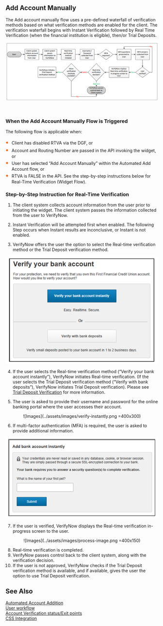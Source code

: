 ## Add Account Manually

The Add account manually flow uses a pre-defined waterfall of verification methods based on what verification methods are enabled for the client. The verification waterfall begins with Instant Verification followed by Real Time Verification (when the financial institution is eligible), then/or Trial Deposits.

<center>

![image](../assets/images/rtv-process-flow.png)

&nbsp;

</center>

### When the Add Account Manually Flow is Triggered

The following flow is applicable when:
<div class="card-body">
<ul>
<li>Client has disabled RTVA via the DGF, or</li>
<li>Account and Routing Number are passed in the API invoking the widget, or</li>
<li>User has selected “Add Account Manually” within the Automated Add Account flow, or</li>
<li>RTVA is FALSE in the API. See the step-by-step instructions below for Real-Time Verification (Widget Flow).</li>
</ul>
</div>

### Step-by-Step Instruction for Real-Time Verification

1.	The client system collects account information from the user prior to initiating the widget. The client system passes the information collected from the user to VerifyNow.
                         
2.	Instant Verification will be attempted first when enabled. The following Step occurs when Instant results are inconclusive, or Instant is not enabled. 

3.	VerifyNow offers the user the option to select the Real-time verification method or the Trial Deposit verification method.

<center>

![Images](../assets/images/50-50-page.png)

</center>

4.	If the user selects the Real-time verification method (“Verify your bank account instantly”), VerifyNow initiates Real-time verification.  (If the user selects the Trial Deposit verification method (“Verify with bank deposits”), VerifyNow initiates Trial Deposit verification). Please see [Trial Deposit Verification](?path=docs/verifynow-account-verification-method/trial-deposit-verification.md) for more information.


5.	The user is asked to provide their username and password for the online banking portal where the user accesses their account.

<center>

![Images](../assets/images/verify-instantly.png =400x300)

</center>

6.	If multi-factor authentication (MFA) is required, the user is asked to provide additional information.

<center>

![Images](../assets/images/add-account-instant.png)

</center>

7.	If the user is verified, VerifyNow displays the Real-time verification in-progress screen to the user.

<center>

![Images](../assets/images/process-image.png =400x150)

</center>

8.	Real-time verification is completed.
9.	VerifyNow passes control back to the client system, along with the verification decision.
10.	If the user is not approved, VerifyNow checks if the Trial Deposit verification method is available, and if available, gives the user the option to use Trial Deposit verification.

## See Also
[Automated Account Addition](?path=docs/automated-account-additions.md)</br>
[User workflow](?path=docs/user-workflow.md)</br>
[Account Verification status/Exit points](?path=docs/account-verification-status.md)</br>
[CSS Integration](?path=docs/css-integration.md)

 <style>
    .card-body ul {
        list-style: none;
        padding-left: 20px;
    }
    .card-body ul li::before {
        content: "\2022";
        font-size: 1.5em;
        color: #f60;
        display: inline-block;
        width: 1em;
        margin-left: -1em;
    }
</style>